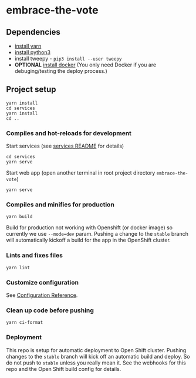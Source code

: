 # embrace-the-vote

## Dependencies
- [install yarn](https://yarnpkg.com/lang/en/docs/cli/install/)
- [install python3](https://realpython.com/installing-python/)
- install tweepy - `pip3 install --user tweepy`
- **OPTIONAL** [install docker](https://docs.docker.com/get-docker/) (You only need Docker if you are debuging/testing the deploy process.)

## Project setup
```
yarn install
cd services
yarn install
cd ..
```

### Compiles and hot-reloads for development
Start services (see [services README](services/README.md) for details)
```
cd services
yarn serve
```

Start web app (open another terminal in root project directory `embrace-the-vote`)
```
yarn serve
```

### Compiles and minifies for production
```
yarn build
```
Build for production not working with Openshift (or docker image) so currently we use `--mode=dev` param.
Pushing a change to the `stable` branch will automatically kickoff a build for the app in the OpenShift cluster.
### Lints and fixes files
```
yarn lint
```

### Customize configuration
See [Configuration Reference](https://cli.vuejs.org/config/).

### Clean up code before pushing
```
yarn ci-format
```

### Deployment
This repo is setup for automatic deployment to Open Shift cluster. Pushing changes to the `stable` branch will kick off an automatic build and deploy. So do not push to `stable` unless you really mean it. See the webhooks for this repo and the Open Shift build config for details.


